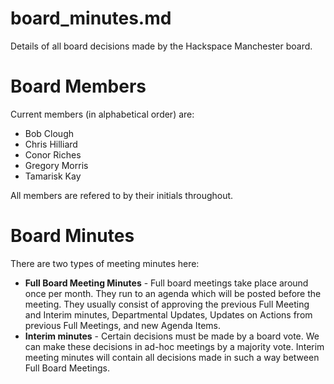 # board_minutes.md

Details of all board decisions made by the Hackspace Manchester board.

Board Members
============

Current members (in alphabetical order) are:
- Bob Clough
- Chris Hilliard
- Conor Riches
- Gregory Morris
- Tamarisk Kay

All members are refered to by their initials throughout.

Board Minutes
=============

There are two types of meeting minutes here:
* **Full Board Meeting Minutes** - Full board meetings take place around once per month.  They run to an agenda which will be posted before the meeting.  They usually consist of approving the previous Full Meeting and Interim minutes, Departmental Updates, Updates on Actions from previous Full Meetings, and new Agenda Items.
* **Interim minutes** - Certain decisions must be made by a board vote.  We can make these decisions in ad-hoc meetings by a majority vote.  Interim meeting minutes will contain all decisions made in such a way between Full Board Meetings.  
